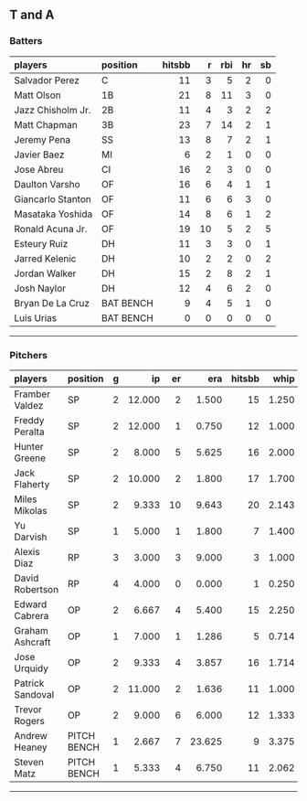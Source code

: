 ## T and A

### Batters

 
|players           |position  | hitsbb|  r| rbi| hr| sb| 
|:-----------------|:---------|------:|--:|---:|--:|--:| 
|Salvador Perez    |C         |     11|  3|   5|  2|  0| 
|Matt Olson        |1B        |     21|  8|  11|  3|  0| 
|Jazz Chisholm Jr. |2B        |     11|  4|   3|  2|  2| 
|Matt Chapman      |3B        |     23|  7|  14|  2|  1| 
|Jeremy Pena       |SS        |     13|  8|   7|  2|  1| 
|Javier Baez       |MI        |      6|  2|   1|  0|  0| 
|Jose Abreu        |CI        |     16|  2|   3|  0|  0| 
|Daulton Varsho    |OF        |     16|  6|   4|  1|  1| 
|Giancarlo Stanton |OF        |     11|  6|   6|  3|  0| 
|Masataka Yoshida  |OF        |     14|  8|   6|  1|  2| 
|Ronald Acuna Jr.  |OF        |     19| 10|   5|  2|  5| 
|Esteury Ruiz      |DH        |     11|  3|   3|  0|  1| 
|Jarred Kelenic    |DH        |     10|  2|   2|  0|  2| 
|Jordan Walker     |DH        |     15|  2|   8|  2|  1| 
|Josh Naylor       |DH        |     12|  4|   6|  2|  0| 
|Bryan De La Cruz  |BAT BENCH |      9|  4|   5|  1|  0| 
|Luis Urias        |BAT BENCH |      0|  0|   0|  0|  0| 


* * *

### Pitchers

 
|players          |position    |  g|     ip| er|    era| hitsbb|  whip| so|  w| sv| 
|:----------------|:-----------|--:|------:|--:|------:|------:|-----:|--:|--:|--:| 
|Framber Valdez   |SP          |  2| 12.000|  2|  1.500|     15| 1.250| 13|  0|  0| 
|Freddy Peralta   |SP          |  2| 12.000|  1|  0.750|     12| 1.000| 14|  2|  0| 
|Hunter Greene    |SP          |  2|  8.000|  5|  5.625|     16| 2.000| 13|  0|  0| 
|Jack Flaherty    |SP          |  2| 10.000|  2|  1.800|     17| 1.700|  7|  1|  0| 
|Miles Mikolas    |SP          |  2|  9.333| 10|  9.643|     20| 2.143| 12|  0|  0| 
|Yu Darvish       |SP          |  1|  5.000|  1|  1.800|      7| 1.400|  3|  0|  0| 
|Alexis Diaz      |RP          |  3|  3.000|  3|  9.000|      3| 1.000|  6|  0|  1| 
|David Robertson  |RP          |  4|  4.000|  0|  0.000|      1| 0.250|  4|  0|  2| 
|Edward Cabrera   |OP          |  2|  6.667|  4|  5.400|     15| 2.250|  6|  0|  0| 
|Graham Ashcraft  |OP          |  1|  7.000|  1|  1.286|      5| 0.714|  6|  1|  0| 
|Jose Urquidy     |OP          |  2|  9.333|  4|  3.857|     16| 1.714| 11|  0|  0| 
|Patrick Sandoval |OP          |  2| 11.000|  2|  1.636|     11| 1.000|  4|  1|  0| 
|Trevor Rogers    |OP          |  2|  9.000|  6|  6.000|     12| 1.333|  9|  0|  0| 
|Andrew Heaney    |PITCH BENCH |  1|  2.667|  7| 23.625|      9| 3.375|  2|  0|  0| 
|Steven Matz      |PITCH BENCH |  1|  5.333|  4|  6.750|     11| 2.062|  7|  0|  0| 


* * *


